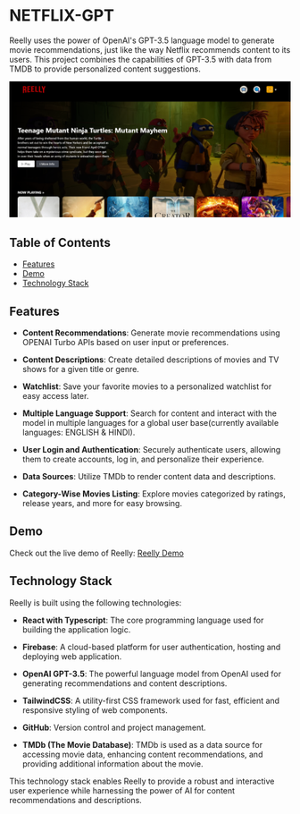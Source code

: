 # NETFLIX-GPT

Reelly uses the power of OpenAI's GPT-3.5 language model to generate movie recommendations, just like the way Netflix recommends content to its users. This project combines the capabilities of GPT-3.5 with data from TMDB to provide personalized content suggestions.

![Reelly Landing Page](image.png)

## Table of Contents

- [Features](#features)
- [Demo](#demo)
- [Technology Stack](#technology-stack)

## Features

- **Content Recommendations**: Generate movie recommendations using OPENAI Turbo APIs based on user input or preferences.

- **Content Descriptions**: Create detailed descriptions of movies and TV shows for a given title or genre.

- **Watchlist**: Save your favorite movies to a personalized watchlist for easy access later.

- **Multiple Language Support**: Search for content and interact with the model in multiple languages for a global user base(currently available languages: ENGLISH & HINDI).

- **User Login and Authentication**: Securely authenticate users, allowing them to create accounts, log in, and personalize their experience.

- **Data Sources**: Utilize TMDb to render content data and descriptions.

- **Category-Wise Movies Listing**: Explore movies categorized by ratings, release years, and more for easy browsing.

## Demo

Check out the live demo of Reelly: [Reelly Demo](https://reelly-1b941.web.app/)

## Technology Stack

Reelly is built using the following technologies:

- **React with Typescript**: The core programming language used for building the application logic.

- **Firebase**: A cloud-based platform for user authentication, hosting and deploying web application.

- **OpenAI GPT-3.5**: The powerful language model from OpenAI used for generating recommendations and content descriptions.

- **TailwindCSS**: A utility-first CSS framework used for fast, efficient and responsive styling of web components.

- **GitHub**: Version control and project management.

- **TMDb (The Movie Database)**: TMDb is used as a data source for accessing movie data, enhancing content recommendations, and providing additional information about the movie.

This technology stack enables Reelly to provide a robust and interactive user experience while harnessing the power of AI for content recommendations and descriptions.
